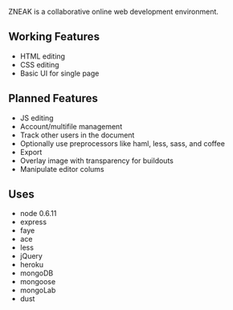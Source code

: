 ZNEAK is a collaborative online web development environment.

Working Features
--------
* HTML editing
* CSS editing
* Basic UI for single page

Planned Features
--------
* JS editing
* Account/multifile management
* Track other users in the document
* Optionally use preprocessors like haml, less, sass, and coffee
* Export
* Overlay image with transparency for buildouts
* Manipulate editor colums

Uses
--------
* node 0.6.11
* express
* faye
* ace
* less
* jQuery
* heroku
* mongoDB
* mongoose
* mongoLab
* dust
